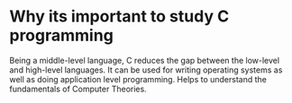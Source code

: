 # Why its important to study C programming

Being a middle-level language, C reduces the gap between the low-level and high-level languages. 
It can be used for writing operating systems as well as doing application level programming.
Helps to understand the fundamentals of Computer Theories.
